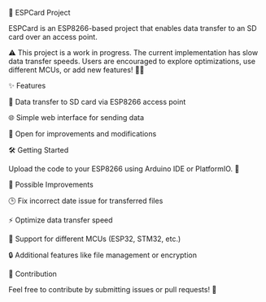 🚀 ESPCard Project

ESPCard is an ESP8266-based project that enables data transfer to an SD card over an access point.

⚠️ This project is a work in progress. The current implementation has slow data transfer speeds. Users are encouraged to explore optimizations, use different MCUs, or add new features! 🔧💡

✨ Features

📂 Data transfer to SD card via ESP8266 access point

🌐 Simple web interface for sending data

🔄 Open for improvements and modifications

🛠️ Getting Started

Upload the code to your ESP8266 using Arduino IDE or PlatformIO. 🚀

🚀 Possible Improvements

🕒 Fix incorrect date issue for transferred files

⚡ Optimize data transfer speed

🔄 Support for different MCUs (ESP32, STM32, etc.)

🔒 Additional features like file management or encryption

🤝 Contribution

Feel free to contribute by submitting issues or pull requests! 🎉
